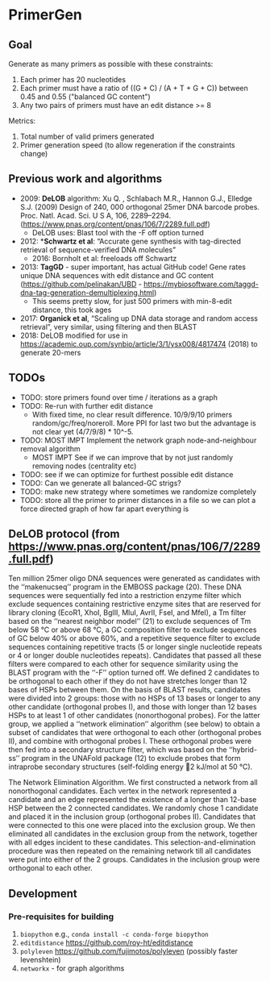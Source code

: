 # PrimerGen

## Goal
Generate as many primers as possible with these constraints:

1. Each primer has 20 nucleotides
1. Each primer must have a ratio of ((G + C) / (A + T + G + C)) between 0.45 and 0.55 ("balanced GC content")
1. Any two pairs of primers must have an edit distance >= 8

Metrics:

1. Total number of valid primers generated 
2. Primer generation speed (to allow regeneration if the constraints change)

## Previous work and algorithms
- 2009: **DeLOB** algorithm: Xu Q. , Schlabach M.R., Hannon G.J., Elledge S.J. (2009) Design of 240, 000 orthogonal 25mer DNA barcode probes. Proc. Natl. Acad. Sci. U S A, 106, 2289–2294. (https://www.pnas.org/content/pnas/106/7/2289.full.pdf)
  - DeLOB uses: Blast tool with the -F off option turned
- 2012: ***Schwartz et al**: “Accurate gene synthesis with tag-directed retrieval of sequence-verified DNA molecules” 
  - 2016: Bornholt et al: freeloads off Schwartz
- 2013: **TagGD** - super important, has actual GitHub code! Gene rates unique DNA sequences with edit distance and GC content (https://github.com/pelinakan/UBD - https://mybiosoftware.com/taggd-dna-tag-generation-demultiplexing.html) 
  - This seems pretty slow, for just 500 primers with min-8-edit distance, this took ages
- 2017: **Organick et al**, “Scaling up DNA data storage and random access retrieval”, very similar, using filtering and then BLAST 
- 2018: DeLOB modified for use in https://academic.oup.com/synbio/article/3/1/ysx008/4817474 (2018) to generate 20-mers 


## TODOs
- TODO: store primers found over time / iterations as a graph
- TODO: Re-run with further edit distance
  - With fixed time, no clear result difference. 10/9/9/10 primers random/gc/freq/noreroll. More PPI for last two but the advantage is not clear yet (4/7/9/8) * 10^-5.
- TODO: MOST IMPT Implement the network graph node-and-neighbour removal algorithm
  - MOST IMPT See if we can improve that by not just randomly removing nodes  (centrality etc)
- TODO: see if we can optimize for furthest possible edit distance
- TODO: Can we generate all balanced-GC strigs?
- TODO: make new strategy where sometimes we randomize completely
- TODO: store all the primer to primer distances in a file so we can plot a force directed graph of how far apart everything is


## DeLOB protocol (from https://www.pnas.org/content/pnas/106/7/2289.full.pdf)

Ten million 25mer oligo DNA sequences were generated
as candidates with the ‘‘makenucseq’’ program in the EMBOSS package (20).
These DNA sequences were sequentially fed into a restriction enzyme filter
which exclude sequences containing restrictive enzyme sites that are reserved
for library cloning (EcoR1, XhoI, BglII, MluI, AvrII, FseI, and MfeI), a Tm filter
based on the ‘‘nearest neighbor model’’ (21) to exclude sequences of Tm below
58 °C or above 68 °C, a GC composition filter to exclude sequences of GC below
40% or above 60%, and a repetitive sequence filter to exclude sequences
containing repetitive tracts (5 or longer single nucleotide repeats or 4 or
longer double nucleotides repeats). Candidates that passed all these filters
were compared to each other for sequence similarity using the BLAST program
with the ‘‘-F’’ option turned off. We defined 2 candidates to be orthogonal
to each other if they do not have stretches longer than 12 bases of HSPs
between them. On the basis of BLAST results, candidates were divided into 2
groups: those with no HSPs of 13 bases or longer to any other candidate
(orthogonal probes I), and those with longer than 12 bases HSPs to at least 1
of other candidates (nonorthogonal probes). For the latter group, we applied
a ‘‘network elimination’’ algorithm (see below) to obtain a subset of candidates that were orthogonal to each other (orthogonal probes II), and combine
with orthogonal probes I. These orthogonal probes were then fed into a
secondary structure filter, which was based on the ‘‘hybrid-ss’’ program in the
UNAFold package (12) to exclude probes that form intraprobe secondary
structures (self-folding energy  2 kJ/mol at 50 °C).

The Network Elimination Algorithm. We first constructed a network from all
nonorthogonal candidates. Each vertex in the network represented a candidate
and an edge represented the existence of a longer than 12-base HSP between the
2 connected candidates. We randomly chose 1 candidate and placed it in the
inclusion group (orthogonal probes II). Candidates that were connected to this
one were placed into the exclusion group. We then eliminated all candidates in
the exclusion group from the network, together with all edges incident to these
candidates. This selection-and-elimination procedure was then repeated on the
remaining network till all candidates were put into either of the 2 groups.
Candidates in the inclusion group were orthogonal to each other.

## Development
### Pre-requisites for building
1. `biopython` e.g., `conda install -c conda-forge biopython`
2. `editdistance` https://github.com/roy-ht/editdistance
3. `polyleven` https://github.com/fujimotos/polyleven (possibly faster levenshtein)
4. `networkx` - for graph algorithms


